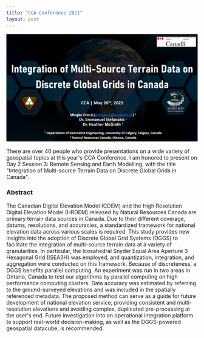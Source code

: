 ```yaml
---
title: "CCA Conference 2021"
layout: post
---
```


![PPT](/assets/img/20210527/ppt.png)

There are over 40 people who provide presentations on a wide variety of geospatial topics at this year's CCA Conference. I am honored to present on Day 2 Session 3: Remote Sensing and Earth Modelling, with the title "Integration of Multi-source Terrain Data on Discrete Global Grids in Canada". 

### Abstract

The Canadian Digital Elevation Model (CDEM) and the High Resolution Digital Elevation Model (HRDEM) released by Natural Resources Canada are primary terrain data sources in Canada. Due to their different coverage, datums, resolutions, and accuracies, a standardized framework for national elevation data across various scales is required. This study provides new insights into the adoption of Discrete Global Grid Systems (DGGS) to facilitate the integration of multi-source terrain data at a variety of granularities. In particular, the Icosahedral Snyder Equal Area Aperture 3 Hexagonal Grid (ISEA3H) was employed, and quantization, integration, and aggregation were conducted on this framework. Because of discreteness, a DGGS benefits parallel computing. An experiment was run in two areas in Ontario, Canada to test our algorithms by parallel computing on high performance computing clusters. Data accuracy was estimated by referring to the ground-surveyed elevations and was included in the spatially referenced metadata. The proposed method can serve as a guide for future development of national elevation service, providing consistent and multi-resolution elevations and avoiding complex, duplicated pre-processing at the user's end. Future investigation into an operational integration platform to support real-world decision-making, as well as the DGGS-powered geospatial datacube, is recommended.
